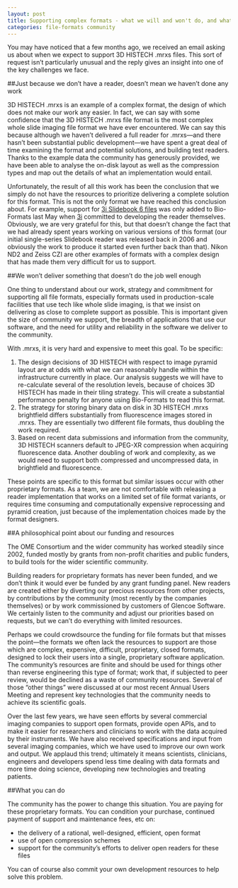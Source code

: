 ```yaml
---
layout: post
title: Supporting complex formats - what we will and won't do, and what you can do to help
categories: file-formats community
---
```


You may have noticed that a few months ago, we received an email asking us
about when we expect to support 3D HISTECH .mrxs files. This sort of request
isn’t particularly unusual and the reply gives an insight into one of the key 
challenges we face.

##Just because we don’t have a reader, doesn’t mean we haven’t done any work

3D HISTECH .mrxs is an example of a complex format, the design of which does
not make our work any easier. In fact, we can say with some confidence that
the 3D HISTECH .mrxs file format is the most complex whole slide imaging file
format we have ever encountered. We can say this because although we haven’t
delivered a full reader for .mrxs—and there hasn’t been substantial public
development—we have spent a great deal of time examining the format and
potential solutions, and building test readers. Thanks to the example data the
community has generously provided, we have been able to analyse the on-disk
layout as well as the compression types and map out the details of what an
implementation would entail.

Unfortunately, the result of all this work has been the conclusion that we
simply do not have the resources to prioritize delivering a complete solution
for this format. This is not the only format we have reached this conclusion
about. For example, support for [3i Slidebook 6 files](http://www.openmicroscopy.org/site/support/bio-formats/formats/3i-slidebook.html) was only added to
Bio-Formats last May when [3i](https://www.intelligent-imaging.com) committed
to developing the reader themselves.
Obviously, we are very grateful for this, but that doesn’t change the fact
that we had already spent years working on various versions of this format
(our initial single-series Slidebook reader was released back in 2006 and
obviously the work to produce it started even further back than that). Nikon
ND2 and Zeiss CZI are other examples of formats with a complex design that has
made them very difficult for us to support.

##We won’t deliver something that doesn’t do the job well enough

One thing to understand about our work, strategy and commitment for supporting
all file formats, especially formats used in production-scale facilities that
use tech like whole slide imaging, is that we insist on delivering as close to
complete support as possible. This is important given the size of community we
support, the breadth of applications that use our software, and the need for
utility and reliability in the software we deliver to the community.

With .mrxs, it is very hard and expensive to meet this goal. To be specific:

1. The design decisions of 3D HISTECH with respect to image pyramid layout are
   at odds with what we can reasonably handle within the infrastructure
   currently in place. Our analysis suggests we will have to re-calculate
   several of the resolution levels, because of choices 3D HISTECH has made in
   their tiling strategy.  This will create a substantial performance penalty
   for anyone using Bio-Formats to read this format.
2. The strategy for storing binary data on disk in 3D HISTECH .mrxs
   brightfield differs substantially from fluorescence images stored in .mrxs.
   They are essentially two different file formats, thus doubling the work
   required.
3. Based on recent data submissions and information from the community, 3D
   HISTECH scanners default to JPEG-XR compression when acquiring fluorescence
   data. Another doubling of work and complexity, as we would need to support
   both compressed and uncompressed data, in brightfield and fluorescence.

These points are specific to this format but similar issues occur with other
proprietary formats. As a team, we are not comfortable with releasing a reader
implementation that works on a limited set of file format variants, or
requires time consuming and computationally expensive reprocessing and pyramid
creation, just because of the implementation choices made by the format
designers.

##A philosophical point about our funding and resources

The OME Consortium and the wider community has worked steadily since 2002,
funded mostly by grants from non-profit charities and public funders, to build
tools for the wider scientific community.

Building readers for proprietary formats has never been funded, and we don’t
think it would ever be funded by any grant funding panel. New readers are
created either by diverting our precious resources from other projects, by
contributions by the community (most recently by the companies themselves) or
by work commissioned by customers of Glencoe Software.  We certainly listen to
the community and adjust our priorities based on requests, but we can’t do
everything with limited resources.

Perhaps we could crowdsource the funding for file formats  but that misses the
point—the formats we often lack the resources to support are those which are
complex, expensive, difficult, proprietary, closed formats, designed to lock
their users into a single, proprietary software application. The community’s
resources are finite and should be used for things other than reverse
engineering this type of format; work that, if subjected to peer review, would
be declined as a waste of community resources.  Several of those “other
things” were discussed at our most recent Annual Users Meeting and represent
key technologies that the community needs to achieve its scientific goals.

Over the last few years, we have seen efforts by several commercial imaging
companies to support open formats, provide open APIs, and to make it easier
for researchers and clinicians to work with the data acquired by their
instruments.  We have also received specifications and input from several
imaging companies, which we have used to improve our own work and output.  We
applaud this trend; ultimately it means scientists, clinicians, engineers and
developers spend less time dealing with data formats and more time doing
science, developing new technologies and treating patients.

##What you can do

The community has the power to change this situation. You are paying for these
proprietary formats. You can condition your purchase, continued payment of
support and maintenance fees, etc on:

- the delivery of a rational, well-designed, efficient, open format
- use of open compression schemes
- support for the community’s efforts to deliver open readers for these files

You can of course also commit your own development resources to help solve
this problem.
